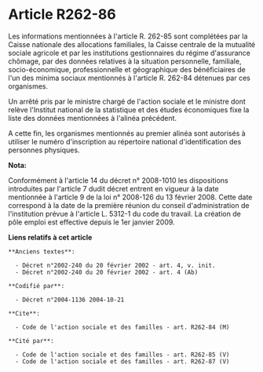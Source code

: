 # Article R262-86

Les informations mentionnées à l'article R. 262-85 sont complétées par la Caisse nationale des allocations familiales, la
Caisse centrale de la mutualité sociale agricole et par les institutions gestionnaires du régime d'assurance chômage, par des
données relatives à la situation personnelle, familiale, socio-économique, professionnelle et géographique des bénéficiaires
de l'un des minima sociaux mentionnés à l'article R. 262-84 détenues par ces organismes.

Un arrêté pris par le ministre chargé de l'action sociale et le ministre dont relève l'Institut national de la statistique et
des études économiques fixe la liste des données mentionnées à l'alinéa précédent.

A cette fin, les organismes mentionnés au premier alinéa sont autorisés à utiliser le numéro d'inscription au répertoire
national d'identification des personnes physiques.

**Nota:**

Conformément à l'article 14 du décret n° 2008-1010 les dispositions introduites par l'article 7 dudit décret entrent en
vigueur à la date mentionnée à l'article 9 de la loi n° 2008-126 du 13 février 2008. Cette date correspond à la date de la
première réunion du conseil d'administration de l'institution prévue à l'article L. 5312-1 du code du travail. La création de
pôle emploi est effective depuis le 1er janvier 2009.

**Liens relatifs à cet article**

	**Anciens textes**:

	  - Décret n°2002-240 du 20 février 2002 - art. 4, v. init.
	  - Décret n°2002-240 du 20 février 2002 - art. 4 (Ab)

	**Codifié par**:

	  - Décret n°2004-1136 2004-10-21

	**Cite**:

	  - Code de l'action sociale et des familles - art. R262-84 (M)

	**Cité par**:

	  - Code de l'action sociale et des familles - art. R262-85 (V)
	  - Code de l'action sociale et des familles - art. R262-87 (V)
